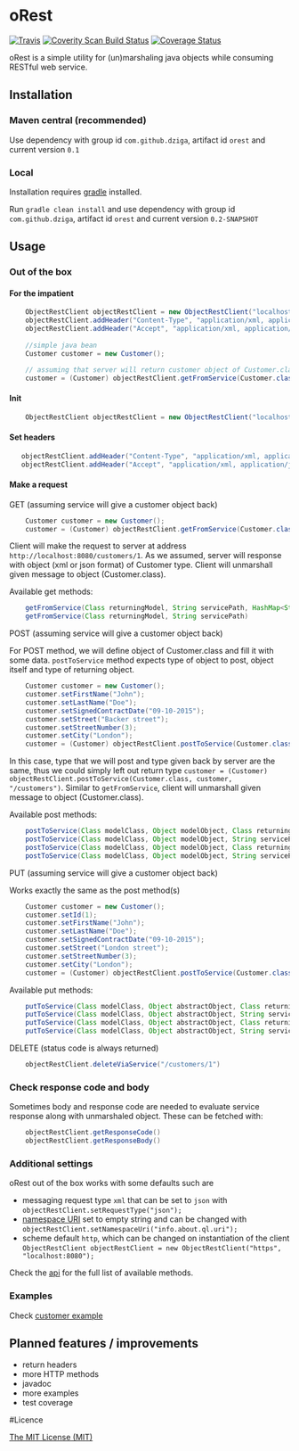 # oRest
[![Travis](https://img.shields.io/travis/dziga/orest.svg)]() [![Coverity Scan Build Status](https://scan.coverity.com/projects/4609/badge.svg)](https://scan.coverity.com/projects/4609) [![Coverage Status](https://coveralls.io/repos/dziga/orest/badge.svg)](https://coveralls.io/r/dziga/orest)

oRest is a simple utility for (un)marshaling java objects while consuming RESTful web service.

## Installation

### Maven central (recommended)

Use dependency with group id ```com.github.dziga```, artifact id ```orest``` and current version ```0.1```

### Local

Installation requires [gradle](https://gradle.org/) installed.

Run ```gradle clean install``` and use dependency with group id ```com.github.dziga```, artifact id ```orest``` and current version ```0.2-SNAPSHOT```

## Usage

### Out of the box

#### For the impatient

```java
    ObjectRestClient objectRestClient = new ObjectRestClient("localhost:8080");
    objectRestClient.addHeader("Content-Type", "application/xml, application/json");
    objectRestClient.addHeader("Accept", "application/xml, application/json");
    
    //simple java bean
    Customer customer = new Customer();

    // assuming that server will return customer object of Customer.class type
    customer = (Customer) objectRestClient.getFromService(Customer.class, "/customers/1"));
```

#### Init 

```java
    ObjectRestClient objectRestClient = new ObjectRestClient("localhost:8080");
```
#### Set headers

```java
   objectRestClient.addHeader("Content-Type", "application/xml, application/json");
   objectRestClient.addHeader("Accept", "application/xml, application/json");
```
#### Make a request 

GET (assuming service will give a customer object back)

```java
    Customer customer = new Customer();
    customer = (Customer) objectRestClient.getFromService(Customer.class, "/customers/1"));
```

Client will make the request to server at address ```http://localhost:8080/customers/1```. As we assumed, server will response with object (xml or json format) of Customer type. Client will unmarshall given message to object (Customer.class).

Available get methods:

```java
    getFromService(Class returningModel, String servicePath, HashMap<String, String> params)
    getFromService(Class returningModel, String servicePath)
```

POST (assuming service will give a customer object back)

For POST method, we will define object of Customer.class and fill it with some data. ```postToService``` method expects type of object to post, object itself and type of returning object. 

```java
    Customer customer = new Customer();
    customer.setFirstName("John");
    customer.setLastName("Doe");
    customer.setSignedContractDate("09-10-2015");
    customer.setStreet("Backer street");
    customer.setStreetNumber(3);
    customer.setCity("London");
    customer = (Customer) objectRestClient.postToService(Customer.class, customer, Customer.class, "/customers");
```

In this case, type that we will post and type given back by server are the same, thus we could simply left out return type ```customer = (Customer) objectRestClient.postToService(Customer.class, customer, "/customers")```. Similar to ```getFromService```, client will unmarshall given message to object (Customer.class).

Available post methods:

```java
    postToService(Class modelClass, Object modelObject, Class returningModel, String servicePath, HashMap<String, String> params)
    postToService(Class modelClass, Object modelObject, String servicePath, HashMap<String, String> params)
    postToService(Class modelClass, Object modelObject, Class returningModel, String servicePath)
    postToService(Class modelClass, Object modelObject, String servicePath)
```


PUT (assuming service will give a customer object back)

Works exactly the same as the post method(s)

```java
    Customer customer = new Customer();
    customer.setId(1);
    customer.setFirstName("John");
    customer.setLastName("Doe");
    customer.setSignedContractDate("09-10-2015");
    customer.setStreet("London street");
    customer.setStreetNumber(3);
    customer.setCity("London");
    customer = (Customer) objectRestClient.postToService(Customer.class, customer, Customer.class, "/customers/1");
```

Available put methods:

```java
    putToService(Class modelClass, Object abstractObject, Class returningClass, String servicePath, HashMap<String, String> params)
    putToService(Class modelClass, Object abstractObject, String servicePath, HashMap<String, String> params)
    putToService(Class modelClass, Object abstractObject, Class returningModel, String servicePath) 
    putToService(Class modelClass, Object abstractObject, String servicePath)
```
DELETE (status code is always returned)

```java
    objectRestClient.deleteViaService("/customers/1")
```

### Check response code and body

Sometimes body and response code are needed to evaluate service response along with unmarshaled object. These can be fetched with:

```java
    objectRestClient.getResponseCode()
    objectRestClient.getResponseBody()
```
### Additional settings

oRest out of the box works with some defaults such are

  - messaging request type ```xml``` that can be set to ```json``` with ```objectRestClient.setRequestType("json");```
  - [namespace URI](http://www.w3schools.com/dom/prop_element_namespaceuri.asp) set to empty string and can be changed with ```objectRestClient.setNamespaceUri("info.about.ql.uri");```
  - scheme default ```http```, which can be changed on instantiation of the client ```ObjectRestClient objectRestClient = new ObjectRestClient("https", "localhost:8080");```

Check the [api](src/main/java/com/github/dziga/orest/api/ORest.java) for the full list of available methods.

### Examples

Check [customer example](examples/customer)

## Planned features / improvements

 - return headers
 - more HTTP methods
 - javadoc
 - more examples
 - test coverage

#Licence

[The MIT License (MIT)](LICENSE)
